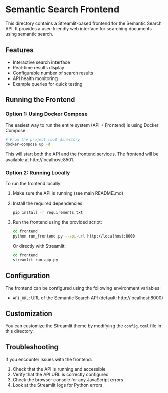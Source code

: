 # Semantic Search Frontend

This directory contains a Streamlit-based frontend for the Semantic Search API. It provides a user-friendly web interface for searching documents using semantic search.

## Features

- Interactive search interface
- Real-time results display
- Configurable number of search results
- API health monitoring
- Example queries for quick testing

## Running the Frontend

### Option 1: Using Docker Compose

The easiest way to run the entire system (API + Frontend) is using Docker Compose:

```bash
# From the project root directory
docker-compose up -d
```

This will start both the API and the frontend services. The frontend will be available at http://localhost:8501.

### Option 2: Running Locally

To run the frontend locally:

1. Make sure the API is running (see main README.md)
2. Install the required dependencies:
   ```bash
   pip install -r requirements.txt
   ```
3. Run the frontend using the provided script:
   ```bash
   cd frontend
   python run_frontend.py --api-url http://localhost:8000
   ```
   
   Or directly with Streamlit:
   ```bash
   cd frontend
   streamlit run app.py
   ```

## Configuration

The frontend can be configured using the following environment variables:

- `API_URL`: URL of the Semantic Search API (default: http://localhost:8000)

## Customization

You can customize the Streamlit theme by modifying the `config.toml` file in this directory.

## Troubleshooting

If you encounter issues with the frontend:

1. Check that the API is running and accessible
2. Verify that the API URL is correctly configured
3. Check the browser console for any JavaScript errors
4. Look at the Streamlit logs for Python errors